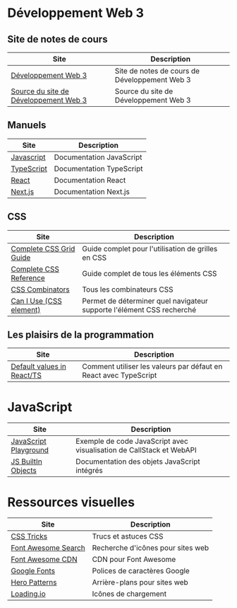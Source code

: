 # Développement Web 3

## Site de notes de cours

| Site                                                                                 | Description                                   |
| ------------------------------------------------------------------------------------ | --------------------------------------------- |
| [Développement Web 3](https://web3.kerzo.ca)                                         | Site de notes de cours de Développement Web 3 |
| [Source du site de Développement Web 3](https://github.com/jaixan/developpementweb3) | Source du site de Développement Web 3         |

## Manuels

| Site                                                                  | Description              |
| --------------------------------------------------------------------- | ------------------------ |
| [Javascript](https://developer.mozilla.org/en-US/docs/Web/JavaScript) | Documentation JavaScript |
| [TypeScript](https://www.typescriptlang.org/docs/)                    | Documentation TypeScript |
| [React](https://react.dev)                                            | Documentation React      |
| [Next.js](https://nextjs.org)                                         | Documentation Next.js    |

## CSS

| Site                                                                                                        | Description                                                           |
| ----------------------------------------------------------------------------------------------------------- | --------------------------------------------------------------------- |
| [Complete CSS Grid Guide](https://css-tricks.com/snippets/css/complete-guide-grid/)                         | Guide complet pour l'utilisation de grilles en CSS                    |
| [Complete CSS Reference](https://developer.mozilla.org/en-US/docs/Web/CSS/Reference)                        | Guide complet de tous les éléments CSS                                |
| [CSS Combinators](https://developer.mozilla.org/en-US/docs/Learn/CSS/Building_blocks/Selectors/Combinators) | Tous les combinateurs CSS                                             |
| [Can I Use (CSS element)](https://caniuse.com/)                                                             | Permet de déterminer quel navigateur supporte l'élément CSS recherché |

## Les plaisirs de la programmation

| Site                                                                                             | Description                                                      |
| ------------------------------------------------------------------------------------------------ | ---------------------------------------------------------------- |
| [Default values in React/TS](https://dev.to/bytebodger/default-props-in-react-ts-part-deux-2ic3) | Comment utiliser les valeurs par défaut en React avec TypeScript |

# JavaScript

| Site                                                                                                                                                                                                                                                                                                                                                                               | Description                                                          |
| ---------------------------------------------------------------------------------------------------------------------------------------------------------------------------------------------------------------------------------------------------------------------------------------------------------------------------------------------------------------------------------- | -------------------------------------------------------------------- |
| [JavaScript Playground](http://latentflip.com/loupe/?code=ZnVuY3Rpb24gcHJpbnRIZWxsbygpIHsNCiAgICBjb25zb2xlLmxvZygnSGVsbG8gZnJvbSBiYXonKTsNCn0NCg0KZnVuY3Rpb24gYmF6KCkgew0KICAgIHNldFRpbWVvdXQocHJpbnRIZWxsbywgMzAwMCk7DQp9DQoNCmZ1bmN0aW9uIGJhcigpIHsNCiAgICBiYXooKTsNCn0NCg0KZnVuY3Rpb24gZm9vKCkgew0KICAgIGJhcigpOw0KfQ0KDQpmb28oKTs%3D!!!PGJ1dHRvbj5DbGljayBtZSE8L2J1dHRvbj4%3D) | Exemple de code JavaScript avec visualisation de CallStack et WebAPI |
| [JS BuiltIn Objects](https://developer.mozilla.org/en-US/docs/Web/JavaScript/Reference/Global_Objects)                                                                                                                                                                                                                                                                             | Documentation des objets JavaScript intégrés                         |

# Ressources visuelles

| Site                                                             | Description                       |
| ---------------------------------------------------------------- | --------------------------------- |
| [CSS Tricks](https://css-tricks.com/)                            | Trucs et astuces CSS              |
| [Font Awesome Search](https://fontawesome.com/search?o=r&m=free) | Recherche d'icônes pour sites web |
| [Font Awesome CDN](https://cdnjs.com/libraries/font-awesome)     | CDN pour Font Awesome             |
| [Google Fonts](https://fonts.google.com/)                        | Polices de caractères Google      |
| [Hero Patterns](https://heropatterns.com)                        | Arrière-plans pour sites web      |
| [Loading.io](https://loading.io/)                                | Icônes de chargement              |

